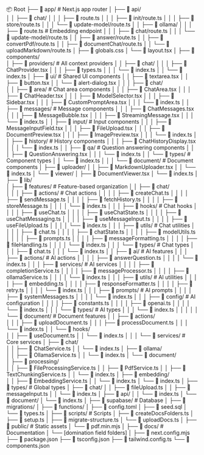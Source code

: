 📦 Root
├── 📂 app/                            # Next.js app router
│   ├── 📂 api/                        
│   │   ├── 📂 chat/
│   │   │   ├── 📄 route.ts
│   │   │   ├── 📄 init/route.ts
│   │   │   ├── 📄 store/route.ts
│   │   │   └── 📄 update-model/route.ts
│   │   ├── 📂 ollama/
│   │   │   ├── 📄 route.ts              # Embedding endpoint
│   │   │   ├── 📄 chat/route.ts
│   │   │   └── 📄 update-model/route.ts
│   │   ├── 📄 answer/route.ts
│   │   ├── 📄 convertPdf/route.ts
│   │   ├── 📄 documentChat/route.ts
│   │   └── 📄 uploadMarkdown/route.ts
│   ├── 📄 globals.css
│   └── 📄 layout.tsx
│
├── 📂 components/                     
│   ├── 📂 providers/                  # All context providers
│   │   ├── 📂 chat/
│   │   │   ├── 📄 ChatProvider.tsx
│   │   │   ├── 📄 types.ts
│   │   │   └── 📄 index.ts
│   │   └── 📄 index.ts
│   ├── 📂 ui/                        # Shared UI components
│   │   ├── 📄 textarea.tsx
│   │   ├── 📄 button.tsx
│   │   └── 📄 alert-dialog.tsx
│   │
│   ├── 📂 chat/                      
│   │   ├── 📂 area/                  # Chat area components
│   │   │   ├── 📄 ChatArea.tsx
│   │   │   ├── 📄 ChatHeader.tsx
│   │   │   ├── 📄 ModelSelector.tsx
│   │   │   ├── 📄 Sidebar.tsx
│   │   │   ├── 📄 CustomPromptArea.tsx
│   │   │   └── 📄 index.ts
│   │   ├── 📂 messages/             # Message components
│   │   │   ├── 📄 ChatMessages.tsx
│   │   │   ├── 📄 MessageBubble.tsx
│   │   │   ├── 📄 StreamingMessage.tsx
│   │   │   └── 📄 index.ts
│   │   ├── 📂 input/                # Input components
│   │   │   ├── 📄 MessageInputField.tsx
│   │   │   ├── 📄 FileUpload.tsx
│   │   │   ├── 📄 DocumentPreview.tsx
│   │   │   ├── 📄 ImagePreview.tsx
│   │   │   └── 📄 index.ts
│   │   ├── 📂 history/              # History components
│   │   │   ├── 📄 ChatHistoryDisplay.tsx
│   │   │   └── 📄 index.ts
│   │   ├── 📂 qa/                   # Question answering components
│   │   │   ├── 📄 QuestionAnswering.tsx
│   │   │   └── 📄 index.ts
│   │   └── 📂 types/               # Component types
│   │       └── 📄 index.ts
│   │
│   └── 📂 document/                # Document components
│       ├── 📂 uploader/
│       │   ├── 📄 MarkdownUploader.tsx
│       │   └── 📄 index.ts
│       └── 📂 viewer/
│           ├── 📄 DocumentViewer.tsx
│           └── 📄 index.ts
│
├── 📂 lib/                         
│   ├── 📂 features/               # Feature-based organization
│   │   ├── 📂 chat/              
│   │   │   ├── 📂 actions/       # Chat actions
│   │   │   │   ├── 📄 createChat.ts
│   │   │   │   ├── 📄 sendMessage.ts
│   │   │   │   ├── 📄 fetchHistory.ts
│   │   │   │   ├── 📄 storeMessage.ts
│   │   │   │   └── 📄 index.ts
│   │   │   ├── 📂 hooks/         # Chat hooks
│   │   │   │   ├── 📄 useChat.ts
│   │   │   │   ├── 📄 useChatState.ts
│   │   │   │   ├── 📄 useChatMessaging.ts
│   │   │   │   ├── 📄 useMessageInput.ts
│   │   │   │   ├── 📄 useFileUpload.ts
│   │   │   │   └── 📄 index.ts
│   │   │   ├── 📂 utils/         # Chat utilities
│   │   │   │   ├── 📄 chat.ts
│   │   │   │   ├── 📄 chatState.ts
│   │   │   │   ├── 📄 modelUtils.ts
│   │   │   │   ├── 📄 prompts.ts
│   │   │   │   ├── 📄 messageFormatting.ts
│   │   │   │   ├── 📄 fileHandling.ts
│   │   │   │   └── 📄 index.ts
│   │   │   └── 📂 types/         # Chat types
│   │   │       ├── 📄 chat.ts
│   │   │       └── 📄 index.ts
│   │   ├── 📂 ai/                # AI features
│   │   │   ├── 📂 actions/       # AI actions
│   │   │   │   ├── 📄 answerQuestion.ts
│   │   │   │   └── 📄 index.ts
│   │   │   ├── 📂 services/      # AI services
│   │   │   │   ├── 📄 completionService.ts
│   │   │   │   ├── 📄 messageProcessor.ts
│   │   │   │   ├── 📄 ollamaService.ts
│   │   │   │   └── 📄 index.ts
│   │   │   ├── 📂 utils/         # AI utilities
│   │   │   │   ├── 📄 embedding.ts
│   │   │   │   ├── 📄 responseFormatter.ts
│   │   │   │   ├── 📄 retry.ts
│   │   │   │   └── 📄 index.ts
│   │   │   ├── 📂 prompts/       # AI prompts
│   │   │   │   ├── 📄 systemMessages.ts
│   │   │   │   └── 📄 index.ts
│   │   │   ├── 📂 config/        # AI configuration
│   │   │   │   ├── 📄 constants.ts
│   │   │   │   ├── 📄 openai.ts
│   │   │   │   └── 📄 index.ts
│   │   │   └── 📂 types/         # AI types
│   │   │       └── 📄 index.ts
│   │   │
│   │   └── 📂 document/          # Document features
│   │       ├── 📂 actions/       
│   │       │   ├── 📄 uploadDocument.ts
│   │       │   ├── 📄 processDocument.ts
│   │       │   └── 📄 index.ts
│   │       └── 📂 hooks/         
│   │           ├── 📄 useDocument.ts
│   │           └── 📄 index.ts
│   │
│   └── 📂 services/              # Core services
│       ├── 📂 chat/              
│       │   ├── 📄 ChatService.ts
│       │   └── 📄 index.ts
│       ├── 📂 ollama/            
│       │   ├── 📄 OllamaService.ts
│       │   └── 📄 index.ts
│       └── 📂 document/          
│           ├── 📂 processing/    
│           │   ├── 📄 FileProcessingService.ts
│           │   ├── 📄 PdfService.ts
│           │   ├── 📄 TextChunkingService.ts
│           │   └── 📄 index.ts
│           ├── 📂 embedding/     
│           │   ├── 📄 EmbeddingService.ts
│           │   └── 📄 index.ts
│           └── 📄 index.ts
│
├── 📂 types/                     # Global types
│   ├── 📂 chat/
│   │   ├── 📄 fileUpload.ts
│   │   ├── 📄 messageInput.ts
│   │   └── 📄 index.ts
│   ├── 📂 api/
│   │   └── 📄 index.ts
│   └── 📂 document/
│       └── 📄 index.ts
│
├── 📂 supabase/                  # Database
│   ├── 📂 migrations/
│   ├── 📂 functions/
│   ├── 📄 config.toml
│   ├── 📄 seed.sql
│   └── 📄 types.ts
│
├── 📂 scripts/                   # Scripts
│   ├── 📄 createDocsFolders.ts
│   ├── 📄 setup.ts
│   ├── 📄 migrate-structure.ts
│   └── 📄 uploadDocs.ts
│
├── 📂 public/                    # Static assets
│   └── 📄 pdf.min.mjs
│
├── 📂 docs/                      # Documentation
│   └── [domination field folders]
│
├── 📄 next.config.mjs
├── 📄 package.json
├── 📄 tsconfig.json
├── 📄 tailwind.config.ts
└── 📄 components.json